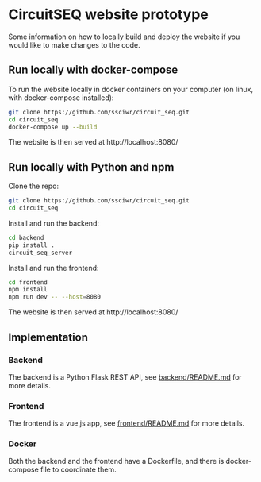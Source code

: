 # CircuitSEQ website prototype

Some information on how to locally build and deploy the website if you would like to make changes to the code.

## Run locally with docker-compose

To run the website locally in docker containers on your computer (on linux, with docker-compose installed):

```sh
git clone https://github.com/ssciwr/circuit_seq.git
cd circuit_seq
docker-compose up --build
```

The website is then served at http://localhost:8080/

## Run locally with Python and npm

Clone the repo:

```sh
git clone https://github.com/ssciwr/circuit_seq.git
cd circuit_seq
```

Install and run the backend:

```sh
cd backend
pip install .
circuit_seq_server
```

Install and run the frontend:

```sh
cd frontend
npm install
npm run dev -- --host=8080
```

The website is then served at http://localhost:8080/

## Implementation

### Backend

The backend is a Python Flask REST API, see [backend/README.md](backend/README.md) for more details.

### Frontend

The frontend is a vue.js app, see [frontend/README.md](frontend/README.md) for more details.

### Docker

Both the backend and the frontend have a Dockerfile, and there is docker-compose file to coordinate them.
